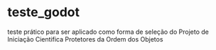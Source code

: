 # teste_godot
teste prático para ser aplicado como forma de seleção do Projeto de Iniciação Cientifica Protetores da Ordem dos Objetos

